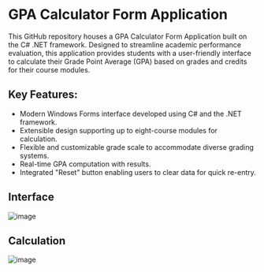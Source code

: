 # GPA Calculator Form Application

This GitHub repository houses a GPA Calculator Form Application built on the C# .NET framework. Designed to streamline academic performance evaluation, this application provides students with a user-friendly interface to calculate their Grade Point Average (GPA) based on grades and credits for their course modules.

## Key Features:

- Modern Windows Forms interface developed using C# and the .NET framework.
- Extensible design supporting up to eight-course modules for calculation.
- Flexible and customizable grade scale to accommodate diverse grading systems.
- Real-time GPA computation with results.
- Integrated "Reset" button enabling users to clear data for quick re-entry.

## Interface

![image](https://github.com/ImeshaDilshani/GPA-CALCULATOR/assets/93858302/1a902bb0-9c67-43b1-a55e-df82120f88c8)

## Calculation

![image](https://github.com/ImeshaDilshani/GPA-CALCULATOR/assets/93858302/3afb2f29-5b0f-44c9-9296-72ec28039658)
